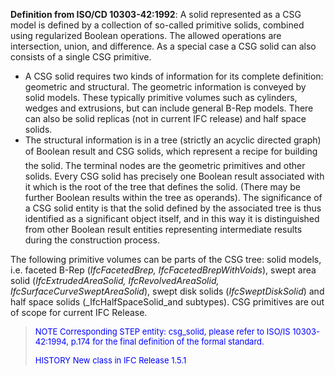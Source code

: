 ﻿**Definition from ISO/CD 10303-42:1992**: A solid represented as a CSG model is defined by a collection of so-called primitive solids, combined using regularized Boolean operations. The allowed operations are intersection, union, and difference. As a special case a CSG solid can also consists of a single CSG primitive.

*  A CSG solid requires two kinds of information for its complete definition: geometric and structural. The geometric information is conveyed by solid models. These typically primitive volumes such as cylinders, wedges and extrusions, but can include general B-Rep models. There can also be solid replicas (not in current IFC release) and half space solids. 
* The structural information is in a tree (strictly an acyclic directed graph) of Boolean result and CSG solids, which represent a &#145;recipe&#146; for building the solid. The terminal nodes are the geometric primitives and other solids. Every CSG solid has precisely one Boolean result associated with it which is the root of the tree that defines the solid. (There may be further Boolean results within the tree as operands). The significance of a CSG solid entity is that the solid defined by the associated tree is thus identified as a significant object itself, and in this way it is distinguished from other Boolean result entities representing intermediate results during the construction process. 

The following primitive volumes can be parts of the CSG tree: solid models, i.e. faceted B-Rep (_IfcFacetedBrep,
		IfcFacetedBrepWithVoids_), swept area solid (_IfcExtrudedAreaSolid,
		IfcRevolvedAreaSolid, IfcSurfaceCurveSweptAreaSolid_), swept disk solids (_IfcSweptDiskSolid_) and half space solids (_IfcHalfSpaceSolid_and subtypes). CSG primitives are out of scope for current IFC Release.

> <font color="#0000FF" size="-1">NOTE Corresponding STEP entity:
		  csg_solid, please refer to ISO/IS 10303-42:1994, p.174 for the final definition
		  of the formal standard. </font>
> 
> <font color="#0000FF" size="-1">HISTORY New class in IFC Release 1.5.1
		  </font>
>
